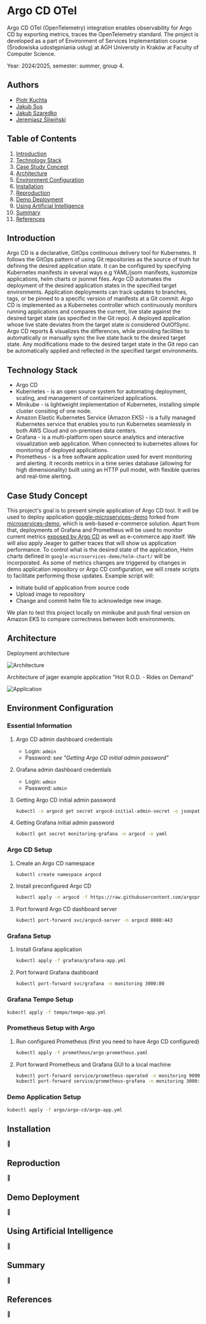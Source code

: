 # Argo CD OTel

Argo CD OTel (OpenTelemetry) integration enables observability for Argo CD by
exporting metrics, traces the OpenTelemetry standard. The project is developed
as a part of Environment of Services Implementation course (Środowiska
udostępniania usług) at AGH University in Kraków at Faculty of Computer Science.

Year: 2024/2025, semester: summer, group 4.

## Authors

- [Piotr Kuchta](https://github.com/kpiotr6)
- [Jakub Sus](https://github.com/Suselkowy)
- [Jakub Szaredko](https://github.com/Szaroslav)
- [Jeremiasz Śliwiński](https://github.com/Jeremiej19)

## Table of Contents

1. [Introduction](#introduction)
2. [Technology Stack](#technology-stack)
3. [Case Study Concept](#case-study-concept)
4. [Architecture](#architecture)
5. [Environment Configuration](#environment-configuration)
6. [Installation](#installation)
7. [Reproduction](#reproduction)
8. [Demo Deployment](#demo-deployment)
9. [Using Artificial Intelligence](#using-artificial-intelligence)
10. [Summary](#summary)
11. [References](#references)

## Introduction

Argo CD is a declarative, GitOps continuous delivery tool for Kubernetes. It
follows the GitOps pattern of using Git repositories as the source of truth for
defining the desired application state. It can be configured by specifying
Kubernetes manifests in several ways e.g YAML/jsom manifests, kustomize
applications, helm charts or jsonnet files. Argo CD automates the deployment of
the desired application states in the specified target environments. Application
deployments can track updates to branches, tags, or be pinned to a specific
version of manifests at a Git commit. Argo CD is implemented as a Kubernetes
controller which continuously monitors running applications and compares the
current, live state against the desired target state (as specified in the Git
repo). A deployed application whose live state deviates from the target state is
considered OutOfSync. Argo CD reports & visualizes the differences, while
providing facilities to automatically or manually sync the live state back to
the desired target state. Any modifications made to the desired target state in
the Git repo can be automatically applied and reflected in the specified target
environments.

## Technology Stack

- Argo CD
- Kubernetes - is an open source system for automating deployment, scaling, and
  management of containerized applications.
- Minikube - is lightweight implementation of Kubernetes, installing simple
  cluster consiting of one node.
- Amazon Elastic Kubernetes Service (Amazon EKS) - is a fully managed Kubernetes
  service that enables you to run Kubernetes seamlessly in both AWS Cloud
  and on-premises data centers.
- Grafana - is a multi-platform open source analytics and interactive
  visualization web application. When connected to kubernetes allows for
  monitoring of deployed applications.
- Prometheus - is a free software application used for event monitoring
  and alerting. It records metrics in a time series database (allowing
  for high dimensionality) built using an HTTP pull model, with flexible
  queries and real-time alerting.

## Case Study Concept

This project's goal is to present simple application of Argo CD tool. It will be
used to deploy application [google-microservices-demo](https://github.com/agh-cs-imbeciles/google-microservices-demo)
forked from
[microservices-demo](https://github.com/GoogleCloudPlatform/microservices-demo),
which is web-based e-commerce solution. Apart from that, deployments of Grafana
and Prometheus will be used to monitor current metrics [exposed by Argo CD](https://argo-cd.readthedocs.io/en/latest/operator-manual/metrics/)
as well as e-commerce app itself. We will also apply Jeager to gather traces
that will show us application performance. To control what is the desired state
of the application, Helm charts defined in
`google-microservices-demo/helm-chart/` will be incorporated. As some of metrics
changes are triggered by changes in demo application repository or Argo CD
configuration, we will create scripts to facilitate performing those updates.
Example script will:

- Initiate build of application from source code
- Upload image to repository
- Change and commit helm file to acknowledge new image.

We plan to test this project locally on minikube and push final version on Amazon EKS
to compare correctness between both environments.

## Architecture

Deployment architecture

![Architecture](./images/SIUUUU_BIG.png)

Architecture of jager example application "Hot R.O.D. - Rides on Demand"

![Application](./images/jager_app.webp)

## Environment Configuration

### Essential Information

1. Argo CD admin dashboard credentials

   - Login: `admin`
   - Password: _see "Getting Argo CD initial admin password"_

2. Grafana admin dashboard credentials

   - Login: `admin`
   - Password: `admin`

3. Getting Argo CD initial admin password

   ```bash
   kubectl -n argocd get secret argocd-initial-admin-secret -o jsonpath="{.data.password}" | base64 -d
   ```

4. Getting Grafana initial admin password

   ```bash
   kubectl get secret monitoring-grafana -n argocd -o yaml
   ```

### Argo CD Setup

1. Create an Argo CD namespace

   ```bash
   kubectl create namespace argocd
   ```

2. Install preconfigured Argo CD

   ```bash
   kubectl apply -n argocd -f https://raw.githubusercontent.com/argoproj/argo-cd/stable/manifests/install.yaml
   ```

3. Port forward Argo CD dashboard server

   ```bash
   kubectl port-forward svc/argocd-server -n argocd 8080:443
   ```

### Grafana Setup

1. Install Grafana application

   ```bash
   kubectl apply -f grafana/grafana-app.yml
   ```

2. Port forward Grafana dashboard

   ```bash
   kubectl port-forward svc/grafana -n monitoring 3000:80
   ```

### Grafana Tempo Setup

```bash
kubectl apply -f tempo/tempo-app.yml
```

### Prometheus Setup with Argo

1. Run configured Prometheus (first you need to have Argo CD configured)

   ```bash
   kubectl apply -f prometheus/argo-prometheus.yaml
   ```

2. Port forward Prometheus and Grafana GUI to a local machine

   ```bash
   kubectl port-forward service/prometheus-operated -n monitoring 9090:9090
   kubectl port-forward service/prometheus-grafana -n monitoring 3000:80
   ```

### Demo Application Setup

```bash
kubectl apply -f argo/argo-cd/argo-app.yml
```

## Installation

🚧

## Reproduction

🚧

## Demo Deployment

🚧

## Using Artificial Intelligence

🚧

## Summary

🚧

## References

🚧
